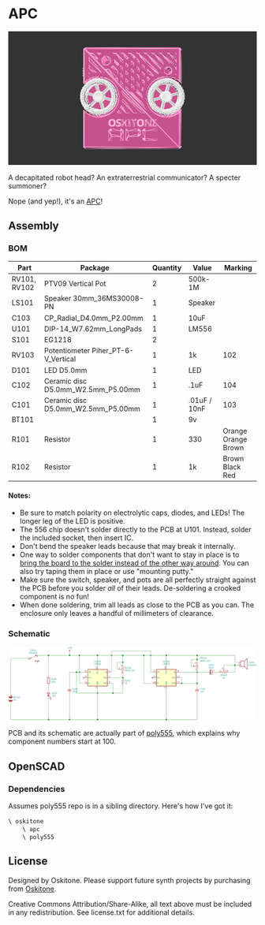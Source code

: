 # APC

[![APC](apc-10-60-838-450-32.gif)](apc-10-60-838-450-32.gif)

A decapitated robot head? An extraterrestrial communicator? A specter summoner?

Nope (and yep!), it's an [APC](https://en.wikipedia.org/wiki/Atari_Punk_Console)!

## Assembly

### BOM

| Part         | Package                             | Quantity | Value        | Marking             |
| ------------ | ----------------------------------- | -------- | ------------ | ------------------- |
| RV101, RV102 | PTV09 Vertical Pot                  | 2        | 500k-1M      |                     |
| LS101        | Speaker 30mm_36MS30008-PN           | 1        | Speaker      |                     |
| C103         | CP_Radial_D4.0mm_P2.00mm            | 1        | 10uF         |                     |
| U101         | DIP-14_W7.62mm_LongPads             | 1        | LM556        |                     |
| S101         | EG1218                              | 2        |              |                     |
| RV103        | Potentiometer Piher_PT-6-V_Vertical | 1        | 1k           | 102                 |
| D101         | LED D5.0mm                          | 1        | LED          |                     |
| C102         | Ceramic disc D5.0mm_W2.5mm_P5.00mm  | 1        | .1uF         | 104                 |
| C101         | Ceramic disc D5.0mm_W2.5mm_P5.00mm  | 1        | .01uF / 10nF | 103                 |
| BT101        |                                     | 1        | 9v           |                     |
| R101         | Resistor                            | 1        | 330          | Orange Orange Brown |
| R102         | Resistor                            | 1        | 1k           | Brown Black Red     |

#### Notes:

- Be sure to match polarity on electrolytic caps, diodes, and LEDs! The longer leg of the LED is positive.
- The 556 chip doesn't solder directly to the PCB at U101. Instead, solder the included socket, then insert IC.
- Don't bend the speaker leads because that may break it internally.
- One way to solder components that don't want to stay in place is to [bring the board to the solder instead of the other way around](https://www.instagram.com/p/BdvbqTtloH5/). You can also try taping them in place or use "mounting putty."
- Make sure the switch, speaker, and pots are all perfectly straight against the PCB before you solder _all_ of their leads. De-soldering a crooked component is no fun!
- When done soldering, trim all leads as close to the PCB as you can. The enclosure only leaves a handful of millimeters of clearance.

### Schematic

[![APC Schematic](schematic.svg)](schematic.svg)

PCB and its schematic are actually part of [poly555](https://github.com/oskitone/poly555), which explains why component numbers start at 100.

## OpenSCAD

### Dependencies

Assumes poly555 repo is in a sibling directory. Here's how I've got it:

    \ oskitone
        \ apc
        \ poly555

## License

Designed by Oskitone. Please support future synth projects by purchasing from [Oskitone](https://www.oskitone.com/).

Creative Commons Attribution/Share-Alike, all text above must be included in any redistribution. See license.txt for additional details.
